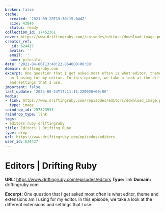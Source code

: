 ```yaml
---
broken: false
cache:
  created: '2021-09-20T19:30:15.044Z'
  size: 43846
  status: ready
collection_id: 17452361
cover: https://www.driftingruby.com//episodes/editors/download_image.png
creator_ref:
  _id: 624427
  avatar: ''
  email: ''
  name: pitosalas
date: '2021-04-06T13:40:22.864000+00:00'
domain: driftingruby.com
excerpt: One question that I get asked most often is what editor, theme and extensions
  am I using for my editor. In this episode, we take a look at the different extensions
  and settings that I use.
important: false
last_update: '2024-06-24T17:11:15.220000+00:00'
media:
- link: https://www.driftingruby.com//episodes/editors/download_image.png
  type: image
raindrop_id: 257323953
raindrop_type: link
tags:
- editors ruby driftingruby
title: Editors | Drifting Ruby
type: drop
url: https://www.driftingruby.com/episodes/editors
user_id: 624427
---
```


# Editors | Drifting Ruby

**URL:** https://www.driftingruby.com/episodes/editors
**Type:** link
**Domain:** driftingruby.com

**Excerpt:** One question that I get asked most often is what editor, theme and extensions am I using for my editor. In this episode, we take a look at the different extensions and settings that I use.
